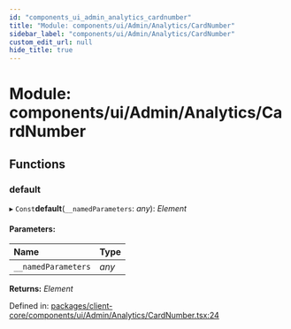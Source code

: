 ```yaml
---
id: "components_ui_admin_analytics_cardnumber"
title: "Module: components/ui/Admin/Analytics/CardNumber"
sidebar_label: "components/ui/Admin/Analytics/CardNumber"
custom_edit_url: null
hide_title: true
---
```


# Module: components/ui/Admin/Analytics/CardNumber

## Functions

### default

▸ `Const`**default**(`__namedParameters`: *any*): *Element*

#### Parameters:

Name | Type |
:------ | :------ |
`__namedParameters` | *any* |

**Returns:** *Element*

Defined in: [packages/client-core/components/ui/Admin/Analytics/CardNumber.tsx:24](https://github.com/xr3ngine/xr3ngine/blob/56376a778/packages/client-core/components/ui/Admin/Analytics/CardNumber.tsx#L24)
